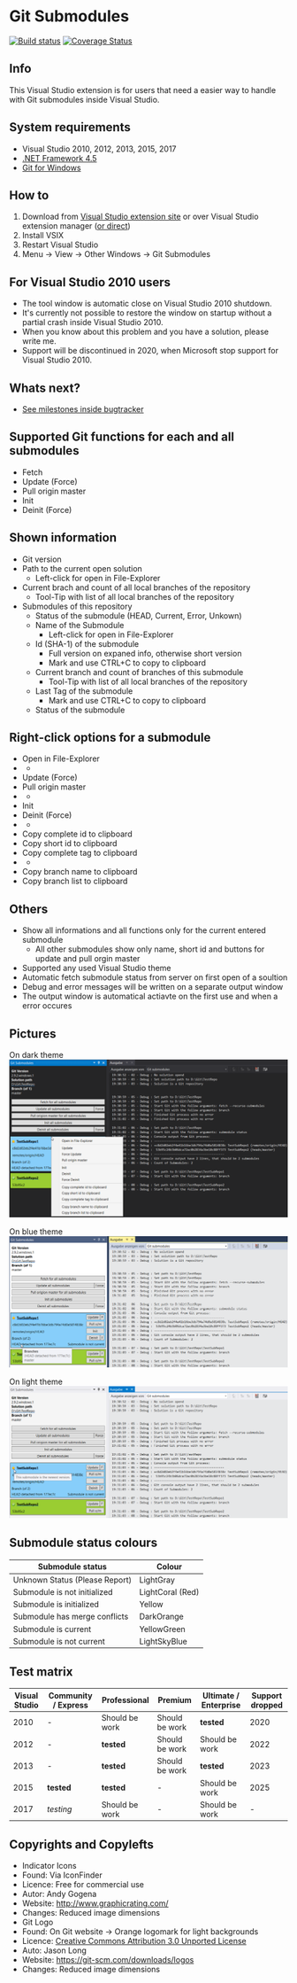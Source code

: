 # Git Submodules

[![Build status](https://ci.appveyor.com/api/projects/status/a61sbrynb0krd831?svg=true)](https://ci.appveyor.com/project/Dark-Water/gitsubmodulesvsplugin)
[![Coverage Status](https://coveralls.io/repos/github/Dark-Water/GitSubModulesVsPlugin/badge.svg)](https://coveralls.io/github/Dark-Water/GitSubModulesVsPlugin)

## Info
This Visual Studio extension is for users that need a easier way to handle with Git submodules inside Visual Studio.

## System requirements
* Visual Studio 2010, 2012, 2013, 2015, 2017
* [.NET Framework 4.5](https://www.microsoft.com/de-de/download/details.aspx?id=30653)
* [Git for Windows](https://git-for-windows.github.io/)

## How to
1. Download from [Visual Studio extension site](https://visualstudiogallery.msdn.microsoft.com/0e71baf2-2d0b-44f9-8172-d27df583ad20) or over Visual Studio extension manager ([or direct](https://github.com/Dark-Water/GitSubModulesVsPlugin/tree/master/VSIX%20for%20Testers))
2. Install VSIX 
3. Restart Visual Studio
4. Menu -> View -> Other Windows -> Git Submodules

## For Visual Studio 2010 users
* The tool window is automatic close on Visual Studio 2010 shutdown.
* It's currently not possible to restore the window on startup without a partial crash inside Visual Studio 2010.
* When you know about this problem and you have a solution, please write me.
* Support will be discontinued in 2020, when Microsoft stop support for Visual Studio 2010.

## Whats next?
* [See milestones inside bugtracker](https://github.com/Dark-Water/GitSubModulesVsPlugin/milestones)

## Supported Git functions for each and all submodules
* Fetch
* Update (Force)
* Pull origin master
* Init
* Deinit (Force)

## Shown information
* Git version
* Path to the current open solution
  * Left-click for open in File-Explorer
* Current brach and count of all local branches of the repository
  * Tool-Tip with list of all local branches of the repository
* Submodules of this repository
  * Status of the submodule (HEAD, Current, Error, Unkown)
  * Name of the Submodule
    * Left-click for open in File-Explorer
  * Id (SHA-1) of the submodule
    * Full version on expaned info, otherwise short version 
    * Mark and use CTRL+C to copy to clipboard
  * Current branch and count of branches of this submodule
    * Tool-Tip with list of all local branches of the repository
  * Last Tag of the submodule
    * Mark and use CTRL+C to copy to clipboard
  * Status of the submodule

## Right-click options for a submodule
* Open in File-Explorer
* -
* Update (Force)
* Pull origin master
* -
* Init
* Deinit (Force)
* -
* Copy complete id to clipboard
* Copy short id to clipboard
* Copy complete tag to clipboard
* -
* Copy branch name to clipboard
* Copy branch list to clipboard
 
## Others
* Show all informations and all functions only for the current entered submodule
  * All other submodules show only name, short id and buttons for update and pull orgin master
* Supported any used Visual Studio theme
* Automatic fetch submodule status from server on first open of a soultion
* Debug and error messages will be written on a separate output window
* The output window is automatical actiavte on the first use and when a error occures

## Pictures
On dark theme
![picture](picture1.png)

On blue theme
![picture](picture2.png)

On light theme
![picture](picture3.png)

## Submodule status colours
| Submodule status               | Colour           |
| ------------------------------ | ---------------- |
| Unknown Status (Please Report) | LightGray        |
| Submodule is not initialized   | LightCoral (Red) |
| Submodule is initialized       | Yellow           |
| Submodule has merge conflicts  | DarkOrange       |
| Submodule is current           | YellowGreen      |
| Submodule is not current       | LightSkyBlue     |

## Test matrix
| Visual Studio | Community / Express        | Professional   | Premium        | Ultimate / Enterprise | Support dropped |
|-------------- | -------------------------- | -------------- | -------------- | --------------------- | --------------- |
| 2010          | -                          | Should be work | Should be work | **tested**            | 2020            |
| 2012          | -                          | **tested**     | Should be work | Should be work        | 2022            |
| 2013          | -                          | **tested**     | Should be work | **tested**            | 2023            |
| 2015          | **tested**                 | **tested**     | -              | Should be work        | 2025            |
| 2017          | *testing*                  | Should be work | -              | Should be work        | -               |

## Copyrights and Copylefts
* Indicator Icons
 * Found: Via IconFinder 
 * Licence: Free for commercial use
 * Autor: Andy Gogena
 * Website: http://www.graphicrating.com/
 * Changes: Reduced image dimensions
* Git Logo 
 * Found: On Git website -> Orange logomark for light backgrounds
 * Licence: [Creative Commons Attribution 3.0 Unported License](https://creativecommons.org/licenses/by/3.0/)
 * Auto: Jason Long
 * Website: https://git-scm.com/downloads/logos
 * Changes: Reduced image dimensions
